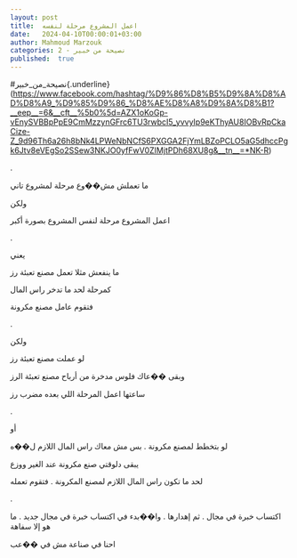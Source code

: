 ```yaml
---
layout: post
title:  اعمل المشروع مرحلة لنفسه
date:   2024-04-10T00:00:01+03:00
author: Mahmoud Marzouk
categories: 2 - نصيحة من خبير
published:  true
---
```

\#نصيحة_من_خبير{.underline}(https://www.facebook.com/hashtag/%D9%86%D8%B5%D9%8A%D8%AD%D8%A9_%D9%85%D9%86_%D8%AE%D8%A8%D9%8A%D8%B1?__eep__=6&__cft__%5b0%5d=AZX1oKoGp-vEnySVBBpPpE9CmMzzynGFrc6TU3rwbcI5_yvvyIp9eKThyAU8IOBvRpCkaCize-Z_9d96Th6a26h8bNk4LPWeNbNCfS6PXGGA2FjYmLBZoPCLO5aG5dhccPgk6Jtv8eVEgSo2SSew3NKJO0yfFwV0ZIMjtPDh68XU8g&__tn__=*NK-R)

.

ما تعملش مش��وع مرحلة لمشروع تاني

ولكن

اعمل المشروع مرحلة لنفس المشروع بصورة أكبر

.

يعني

ما ينفعش مثلا تعمل مصنع تعبئة رز

كمرحلة لحد ما تدخر راس المال

فتقوم عامل مصنع مكرونة

.

ولكن

لو عملت مصنع تعبئة رز

وبقى ��عاك فلوس مدخرة من أرباح مصنع تعبئة الرز

ساعتها اعمل المرحلة اللي بعده مضرب رز

.

أو

لو بتخطط لمصنع مكرونة . بس مش معاك راس المال اللازم ل��ه

يبقى دلوقتي صنع مكرونة عند الغير ووزع

لحد ما تكون راس المال اللازم لمصنع المكرونة . فتقوم تعمله

.

اكتساب خبرة في مجال . ثم إهدارها . وا��بدء في اكتساب خبرة في مجال جديد .
ما هو إلا سفاهة

احنا في صناعة مش في ��عب
